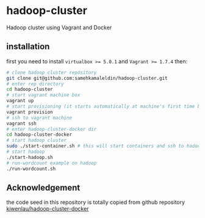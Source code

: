 # hadoop-cluster
Hadoop cluster using Vagrant and Docker

## installation
first you need to install `virtualbox >= 5.0.1` and `Vagrant >= 1.7.4` then:
``` bash
# clone hadoop cluster repository
git clone git@github.com:samehkamaleldin/hadoop-cluster.git
# enter rep directory
cd hadoop-cluster
# start vagrant machine box
vagrant up
# start provisioning (it starts automatically at machine's first time boot)
vagrant provision
# ssh to vagrant machine
vagrant ssh
# enter hadoop-cluster-docker dir
cd hadoop-cluster-docker
# start hadoop cluster
sudo ./start-container.sh # this will start containers and ssh to hadoop env
# start hadoop
./start-hadoop.sh
# run-wordcount example on hadoop
./run-wordcount.sh
```
## Acknowledgement
the code seed in this repository is totally copied from github repository [kiwenlau/hadoop-cluster-docker](https://github.com/kiwenlau/hadoop-cluster-docker)
